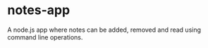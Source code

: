 # notes-app
A node.js app where notes can be added, removed and read using command line operations.
